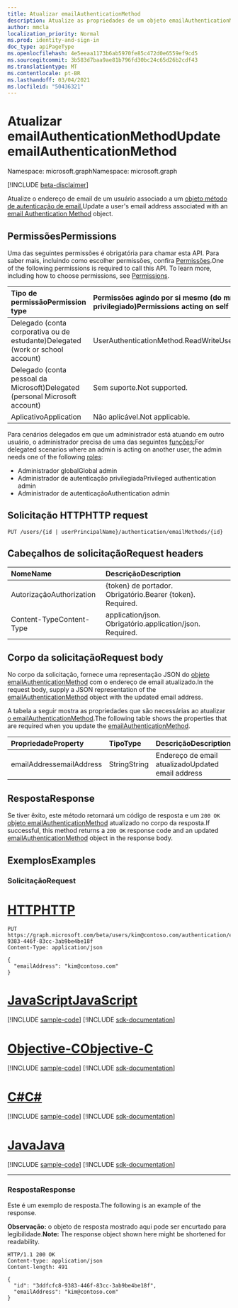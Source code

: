 ```yaml
---
title: Atualizar emailAuthenticationMethod
description: Atualize as propriedades de um objeto emailAuthenticationMethod.
author: mmcla
localization_priority: Normal
ms.prod: identity-and-sign-in
doc_type: apiPageType
ms.openlocfilehash: 4e5eeaa1173b6ab5970fe85c472d0e6559ef9cd5
ms.sourcegitcommit: 3b583d7baa9ae81b796fd30bc24c65d26b2cdf43
ms.translationtype: MT
ms.contentlocale: pt-BR
ms.lasthandoff: 03/04/2021
ms.locfileid: "50436321"
---
```

# <a name="update-emailauthenticationmethod"></a><span data-ttu-id="a9434-103">Atualizar emailAuthenticationMethod</span><span class="sxs-lookup"><span data-stu-id="a9434-103">Update emailAuthenticationMethod</span></span>
<span data-ttu-id="a9434-104">Namespace: microsoft.graph</span><span class="sxs-lookup"><span data-stu-id="a9434-104">Namespace: microsoft.graph</span></span>

[!INCLUDE [beta-disclaimer](../../includes/beta-disclaimer.md)]

<span data-ttu-id="a9434-105">Atualize o endereço de email de um usuário associado a um [objeto método de autenticação de email.](../resources/emailauthenticationmethod.md)</span><span class="sxs-lookup"><span data-stu-id="a9434-105">Update a user's email address associated with an [email Authentication Method](../resources/emailauthenticationmethod.md) object.</span></span>

## <a name="permissions"></a><span data-ttu-id="a9434-106">Permissões</span><span class="sxs-lookup"><span data-stu-id="a9434-106">Permissions</span></span>
<span data-ttu-id="a9434-p101">Uma das seguintes permissões é obrigatória para chamar esta API. Para saber mais, incluindo como escolher permissões, confira [Permissões](/graph/permissions-reference).</span><span class="sxs-lookup"><span data-stu-id="a9434-p101">One of the following permissions is required to call this API. To learn more, including how to choose permissions, see [Permissions](/graph/permissions-reference).</span></span>

|<span data-ttu-id="a9434-109">Tipo de permissão</span><span class="sxs-lookup"><span data-stu-id="a9434-109">Permission type</span></span>|<span data-ttu-id="a9434-110">Permissões agindo por si mesmo (do mínimo para o mais privilegiado)</span><span class="sxs-lookup"><span data-stu-id="a9434-110">Permissions acting on self (from least to most privileged)</span></span>|<span data-ttu-id="a9434-111">Permissões atuando em outras pessoas (do mínimo ao mais privilegiado)</span><span class="sxs-lookup"><span data-stu-id="a9434-111">Permissions acting on others (from least to most privileged)</span></span>|
|:---|:---|:--|
| <span data-ttu-id="a9434-112">Delegado (conta corporativa ou de estudante)</span><span class="sxs-lookup"><span data-stu-id="a9434-112">Delegated (work or school account)</span></span>     | <span data-ttu-id="a9434-113">UserAuthenticationMethod.ReadWrite</span><span class="sxs-lookup"><span data-stu-id="a9434-113">UserAuthenticationMethod.ReadWrite</span></span> | <span data-ttu-id="a9434-114">UserAuthenticationMethod.ReadWrite.All</span><span class="sxs-lookup"><span data-stu-id="a9434-114">UserAuthenticationMethod.ReadWrite.All</span></span> |
| <span data-ttu-id="a9434-115">Delegado (conta pessoal da Microsoft)</span><span class="sxs-lookup"><span data-stu-id="a9434-115">Delegated (personal Microsoft account)</span></span> | <span data-ttu-id="a9434-116">Sem suporte.</span><span class="sxs-lookup"><span data-stu-id="a9434-116">Not supported.</span></span> | <span data-ttu-id="a9434-117">Sem suporte.</span><span class="sxs-lookup"><span data-stu-id="a9434-117">Not supported.</span></span> |
| <span data-ttu-id="a9434-118">Aplicativo</span><span class="sxs-lookup"><span data-stu-id="a9434-118">Application</span></span>                            | <span data-ttu-id="a9434-119">Não aplicável.</span><span class="sxs-lookup"><span data-stu-id="a9434-119">Not applicable.</span></span> | <span data-ttu-id="a9434-120">UserAuthenticationMethod.ReadWrite.All</span><span class="sxs-lookup"><span data-stu-id="a9434-120">UserAuthenticationMethod.ReadWrite.All</span></span> |

<span data-ttu-id="a9434-121">Para cenários delegados em que um administrador está atuando em outro usuário, o administrador precisa de uma das seguintes [funções:](/azure/active-directory/users-groups-roles/directory-assign-admin-roles#available-roles)</span><span class="sxs-lookup"><span data-stu-id="a9434-121">For delegated scenarios where an admin is acting on another user, the admin needs one of the following [roles](/azure/active-directory/users-groups-roles/directory-assign-admin-roles#available-roles):</span></span>

* <span data-ttu-id="a9434-122">Administrador global</span><span class="sxs-lookup"><span data-stu-id="a9434-122">Global admin</span></span>
* <span data-ttu-id="a9434-123">Administrador de autenticação privilegiada</span><span class="sxs-lookup"><span data-stu-id="a9434-123">Privileged authentication admin</span></span>
* <span data-ttu-id="a9434-124">Administrador de autenticação</span><span class="sxs-lookup"><span data-stu-id="a9434-124">Authentication admin</span></span>

## <a name="http-request"></a><span data-ttu-id="a9434-125">Solicitação HTTP</span><span class="sxs-lookup"><span data-stu-id="a9434-125">HTTP request</span></span>

<!-- {
  "blockType": "ignored"
}
-->
``` http
PUT /users/{id | userPrincipalName}/authentication/emailMethods/{id}
```

## <a name="request-headers"></a><span data-ttu-id="a9434-126">Cabeçalhos de solicitação</span><span class="sxs-lookup"><span data-stu-id="a9434-126">Request headers</span></span>
|<span data-ttu-id="a9434-127">Nome</span><span class="sxs-lookup"><span data-stu-id="a9434-127">Name</span></span>|<span data-ttu-id="a9434-128">Descrição</span><span class="sxs-lookup"><span data-stu-id="a9434-128">Description</span></span>|
|:---|:---|
|<span data-ttu-id="a9434-129">Autorização</span><span class="sxs-lookup"><span data-stu-id="a9434-129">Authorization</span></span>|<span data-ttu-id="a9434-p102">{token} de portador. Obrigatório.</span><span class="sxs-lookup"><span data-stu-id="a9434-p102">Bearer {token}. Required.</span></span>|
|<span data-ttu-id="a9434-132">Content-Type</span><span class="sxs-lookup"><span data-stu-id="a9434-132">Content-Type</span></span>|<span data-ttu-id="a9434-p103">application/json. Obrigatório.</span><span class="sxs-lookup"><span data-stu-id="a9434-p103">application/json. Required.</span></span>|

## <a name="request-body"></a><span data-ttu-id="a9434-135">Corpo da solicitação</span><span class="sxs-lookup"><span data-stu-id="a9434-135">Request body</span></span>
<span data-ttu-id="a9434-136">No corpo da solicitação, fornece uma representação JSON do [objeto emailAuthenticationMethod](../resources/emailauthenticationmethod.md) com o endereço de email atualizado.</span><span class="sxs-lookup"><span data-stu-id="a9434-136">In the request body, supply a JSON representation of the [emailAuthenticationMethod](../resources/emailauthenticationmethod.md) object with the updated email address.</span></span>

<span data-ttu-id="a9434-137">A tabela a seguir mostra as propriedades que são necessárias ao atualizar [o emailAuthenticationMethod](../resources/emailauthenticationmethod.md).</span><span class="sxs-lookup"><span data-stu-id="a9434-137">The following table shows the properties that are required when you update the [emailAuthenticationMethod](../resources/emailauthenticationmethod.md).</span></span>

|<span data-ttu-id="a9434-138">Propriedade</span><span class="sxs-lookup"><span data-stu-id="a9434-138">Property</span></span>|<span data-ttu-id="a9434-139">Tipo</span><span class="sxs-lookup"><span data-stu-id="a9434-139">Type</span></span>|<span data-ttu-id="a9434-140">Descrição</span><span class="sxs-lookup"><span data-stu-id="a9434-140">Description</span></span>|
|:---|:---|:---|
|<span data-ttu-id="a9434-141">emailAddress</span><span class="sxs-lookup"><span data-stu-id="a9434-141">emailAddress</span></span>|<span data-ttu-id="a9434-142">String</span><span class="sxs-lookup"><span data-stu-id="a9434-142">String</span></span>|<span data-ttu-id="a9434-143">Endereço de email atualizado</span><span class="sxs-lookup"><span data-stu-id="a9434-143">Updated email address</span></span>|



## <a name="response"></a><span data-ttu-id="a9434-144">Resposta</span><span class="sxs-lookup"><span data-stu-id="a9434-144">Response</span></span>

<span data-ttu-id="a9434-145">Se tiver êxito, este método retornará um código de resposta e um `200 OK` [objeto emailAuthenticationMethod](../resources/emailauthenticationmethod.md) atualizado no corpo da resposta.</span><span class="sxs-lookup"><span data-stu-id="a9434-145">If successful, this method returns a `200 OK` response code and an updated [emailAuthenticationMethod](../resources/emailauthenticationmethod.md) object in the response body.</span></span>

## <a name="examples"></a><span data-ttu-id="a9434-146">Exemplos</span><span class="sxs-lookup"><span data-stu-id="a9434-146">Examples</span></span>

### <a name="request"></a><span data-ttu-id="a9434-147">Solicitação</span><span class="sxs-lookup"><span data-stu-id="a9434-147">Request</span></span>

# <a name="http"></a>[<span data-ttu-id="a9434-148">HTTP</span><span class="sxs-lookup"><span data-stu-id="a9434-148">HTTP</span></span>](#tab/http)
<!-- {
  "blockType": "request",
  "name": "update_emailauthenticationmethod"
}
-->
``` http
PUT https://graph.microsoft.com/beta/users/kim@contoso.com/authentication/emailMethods/3ddfcfc8-9383-446f-83cc-3ab9be4be18f
Content-Type: application/json

{
  "emailAddress": "kim@contoso.com"
}
```
# <a name="javascript"></a>[<span data-ttu-id="a9434-149">JavaScript</span><span class="sxs-lookup"><span data-stu-id="a9434-149">JavaScript</span></span>](#tab/javascript)
[!INCLUDE [sample-code](../includes/snippets/javascript/update-emailauthenticationmethod-javascript-snippets.md)]
[!INCLUDE [sdk-documentation](../includes/snippets/snippets-sdk-documentation-link.md)]

# <a name="objective-c"></a>[<span data-ttu-id="a9434-150">Objective-C</span><span class="sxs-lookup"><span data-stu-id="a9434-150">Objective-C</span></span>](#tab/objc)
[!INCLUDE [sample-code](../includes/snippets/objc/update-emailauthenticationmethod-objc-snippets.md)]
[!INCLUDE [sdk-documentation](../includes/snippets/snippets-sdk-documentation-link.md)]

# <a name="c"></a>[<span data-ttu-id="a9434-151">C#</span><span class="sxs-lookup"><span data-stu-id="a9434-151">C#</span></span>](#tab/csharp)
[!INCLUDE [sample-code](../includes/snippets/csharp/update-emailauthenticationmethod-csharp-snippets.md)]
[!INCLUDE [sdk-documentation](../includes/snippets/snippets-sdk-documentation-link.md)]

# <a name="java"></a>[<span data-ttu-id="a9434-152">Java</span><span class="sxs-lookup"><span data-stu-id="a9434-152">Java</span></span>](#tab/java)
[!INCLUDE [sample-code](../includes/snippets/java/update-emailauthenticationmethod-java-snippets.md)]
[!INCLUDE [sdk-documentation](../includes/snippets/snippets-sdk-documentation-link.md)]

---



### <a name="response"></a><span data-ttu-id="a9434-153">Resposta</span><span class="sxs-lookup"><span data-stu-id="a9434-153">Response</span></span>

<span data-ttu-id="a9434-154">Este é um exemplo de resposta.</span><span class="sxs-lookup"><span data-stu-id="a9434-154">The following is an example of the response.</span></span>

<span data-ttu-id="a9434-155">**Observação:** o objeto de resposta mostrado aqui pode ser encurtado para legibilidade.</span><span class="sxs-lookup"><span data-stu-id="a9434-155">**Note:** The response object shown here might be shortened for readability.</span></span>

<!-- {
  "blockType": "response",
  "truncated": true,
  "@odata.type": "microsoft.graph.emailAuthenticationMethod"
} -->

``` http
HTTP/1.1 200 OK
Content-type: application/json
Content-length: 491

{
  "id": "3ddfcfc8-9383-446f-83cc-3ab9be4be18f",
  "emailAddress": "kim@contoso.com"
}
```
